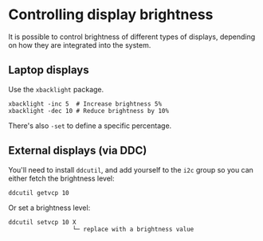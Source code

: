 # Controlling display brightness

It is possible to control brightness of different types of displays, depending on how they are integrated into the system.

## Laptop displays
Use the `xbacklight` package.

```
xbacklight -inc 5  # Increase brightness 5%
xbacklight -dec 10 # Reduce brightness by 10%
```

There's also `-set` to define a specific percentage.


## External displays (via DDC)
You'll need to install `ddcutil`, and add yourself to the `i2c` group so you can either fetch the brightness level:

```
ddcutil getvcp 10
```

Or set a brightness level:

```
ddcutil setvcp 10 X
                  └─ replace with a brightness value
```
